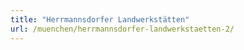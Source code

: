 ```yaml
---
title: "Herrmannsdorfer Landwerkstätten"
url: /muenchen/herrmannsdorfer-landwerkstaetten-2/
---
```

